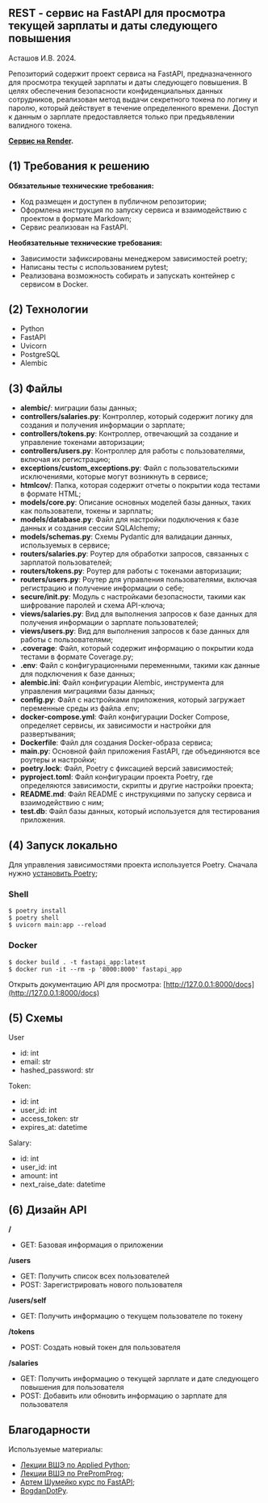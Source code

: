 ## REST - сервис на FastAPI для просмотра текущей зарплаты и даты следующего повышения


Асташов И.В. 2024.

Репозиторий содержит проект сервиса на FastAPI, предназначенного для просмотра текущей зарплаты и даты следующего повышения. 
В целях обеспечения безопасности конфиденциальных данных сотрудников, реализован метод выдачи секретного токена по логину и паролю, 
который действует в течение определенного времени. 
Доступ к данным о зарплате предоставляется только при предъявлении валидного токена.

**[Сервис на Render]().**

## (1) Требования к решению

**Обязательные технические требования:**
- Код размещен и доступен в публичном репозитории;
- Оформлена инструкция по запуску сервиса и взаимодействию с проектом в формате Markdown;
- Сервис реализован на FastAPI.

**Необязательные технические требования:**
- Зависимости зафиксированы менеджером зависимостей poetry;
- Написаны тесты с использованием pytest;
- Реализована возможность собирать и запускать контейнер с сервисом в Docker.

## (2) Технологии

- Python
- FastAPI
- Uvicorn
- PostgreSQL
- Alembic

## (3) Файлы

- **alembic/**: миграции базы данных;
- **controllers/salaries.py**: Контроллер, который содержит логику для создания и получения информации о зарплате;
- **controllers/tokens.py**: Контроллер, отвечающий за создание и управление токенами авторизации;
- **controllers/users.py**: Контроллер для работы с пользователями, включая их регистрацию;
- **exceptions/custom_exceptions.py**: Файл с пользовательскими исключениями, которые могут возникнуть в сервисе;
- **htmlcov/**: Папка, которая содержит отчеты о покрытии кода тестами в формате HTML;
- **models/core.py**: Описание основных моделей базы данных, таких как пользователи, токены и зарплаты;
- **models/database.py**: Файл для настройки подключения к базе данных и создания сессии SQLAlchemy;
- **models/schemas.py**: Схемы Pydantic для валидации данных, используемых в сервисе;
- **routers/salaries.py**: Роутер для обработки запросов, связанных с зарплатой пользователей;
- **routers/tokens.py**: Роутер для работы с токенами авторизации;
- **routers/users.py**: Роутер для управления пользователями, включая регистрацию и получение информации о себе;
- **secure/init.py**: Модуль с настройками безопасности, такими как шифрование паролей и схема API-ключа;
- **views/salaries.py**: Вид для выполнения запросов к базе данных для получения информации о зарплате пользователей;
- **views/users.py**: Вид для выполнения запросов к базе данных для работы с пользователями;
- **.coverage**: Файл, который содержит информацию о покрытии кода тестами в формате Coverage.py;
- **.env**: Файл с конфигурационными переменными, такими как данные для подключения к базе данных;
- **alembic.ini**: Файл конфигурации Alembic, инструмента для управления миграциями базы данных;
- **config.py**: Файл с настройками приложения, который загружает переменные среды из файла .env;
- **docker-compose.yml**: Файл конфигурации Docker Compose, определяет сервисы, их зависимости и настройки для развертывания;
- **Dockerfile**: Файл для создания Docker-образа сервиса;
- **main.py**: Основной файл приложения FastAPI, где объединяются все роутеры и настройки;
- **poetry.lock**: Файл, Poetry с фиксацией версий зависимостей;
- **pyproject.toml**: Файл конфигурации проекта Poetry, где определяются зависимости, скрипты и другие настройки проекта;
- **README.md**: Файл README с инструкциями по запуску сервиса и взаимодействию с ним;
- **test.db**: Файл базы данных, который используется для тестирования приложения.

## (4) Запуск локально

Для управления зависимостями проекта используется Poetry. Сначала нужно [установить Poetry](https://python-poetry.org/docs/#installing-with-pipx);

### Shell

```
$ poetry install
$ poetry shell
$ uvicorn main:app --reload
```

### Docker

```
$ docker build . -t fastapi_app:latest
$ docker run -it --rm -p '8000:8000' fastapi_app
```
Открыть документацию API для просмотра: [http://127.0.0.1:8000/docs](http://127.0.0.1:8000/docs)

## (5) Схемы

User
- id: int
- email: str
- hashed_password: str

Token:
- id: int
- user_id: int
- access_token: str
- expires_at: datetime

Salary:
- id: int
- user_id: int
- amount: int
- next_raise_date: datetime

## (6) Дизайн API

**/**
- GET: Базовая информация о приложении

**/users**
- GET: Получить список всех пользователей
- POST: Зарегистрировать нового пользователя

**/users/self**
- GET: Получить информацию о текущем пользователе по токену

**/tokens**
- POST: Создать новый токен для пользователя

**/salaries**
- GET: Получить информацию о текущей зарплате и дате следующего повышения для пользователя
- POST: Добавить или обновить информацию о зарплате для пользователя

## Благодарности

Используемые материалы:
- [Лекции ВШЭ по Applied Python](https://www.youtube.com/playlist?list=PLmA-1xX7IuzADGz3hSgPPm6ib11Z0HSML);
- [Лекции ВШЭ по PrePromProg](https://www.youtube.com/playlist?list=PLmA-1xX7IuzBaM_2Mi5AeNBUEOZgjsy48);
- [Артем Шумейко курс по FastAPI](https://www.youtube.com/watch?v=7IdfnjXsdN4);
- [BogdanDotPy](https://www.youtube.com/watch?v=WJloF5Vf3DQ&list=PLpTYtB-EF1dvrYfDfe8uAn25o2Gkdgo4V&index=2).